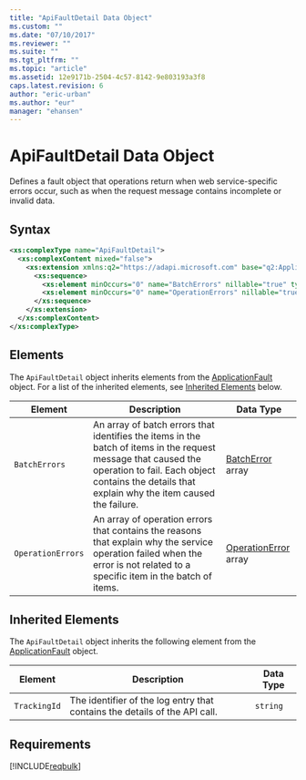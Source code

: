 ```yaml
---
title: "ApiFaultDetail Data Object"
ms.custom: ""
ms.date: "07/10/2017"
ms.reviewer: ""
ms.suite: ""
ms.tgt_pltfrm: ""
ms.topic: "article"
ms.assetid: 12e9171b-2504-4c57-8142-9e803193a3f8
caps.latest.revision: 6
author: "eric-urban"
ms.author: "eur"
manager: "ehansen"
---
```

# ApiFaultDetail Data Object
Defines a fault object that operations return when web service-specific errors occur, such as when the request message contains incomplete or invalid data.

## Syntax

```xml
<xs:complexType name="ApiFaultDetail">
  <xs:complexContent mixed="false">
    <xs:extension xmlns:q2="https://adapi.microsoft.com" base="q2:ApplicationFault">
      <xs:sequence>
        <xs:element minOccurs="0" name="BatchErrors" nillable="true" type="tns:ArrayOfBatchError" />
        <xs:element minOccurs="0" name="OperationErrors" nillable="true" type="tns:ArrayOfOperationError" />
      </xs:sequence>
    </xs:extension>
  </xs:complexContent>
</xs:complexType>
```

## <a name="Elements"></a>Elements
The `ApiFaultDetail` object inherits elements from the [ApplicationFault](../bulk-api/applicationfault-data-object.md) object. For a list of the inherited elements, see [Inherited Elements](#inheritedelements) below.

|Element|Description|Data Type|
|-----------|---------------|-------------|
|`BatchErrors`|An array of batch errors that identifies the items in the batch of items in the request message that caused the operation to fail. Each object contains the details that explain why the item caused the failure.|[BatchError](../bulk-api/batcherror-data-object.md) array|
|`OperationErrors`|An array of operation errors that contains the reasons that explain why the service operation failed when the error is not related to a specific item in the batch of items.|[OperationError](../bulk-api/operationerror-data-object.md) array|

## <a name="InheritedElements"></a>Inherited Elements
The `ApiFaultDetail` object inherits the following element from the [ApplicationFault](../bulk-api/applicationfault-data-object.md) object. 

|Element|Description|Data Type|
|-----------|---------------|-------------|
|`TrackingId`|The identifier of the log entry that contains the details of the API call.|`string`|

## Requirements
[!INCLUDE[reqbulk](../bulk-api/includes/reqbulk.md)]
